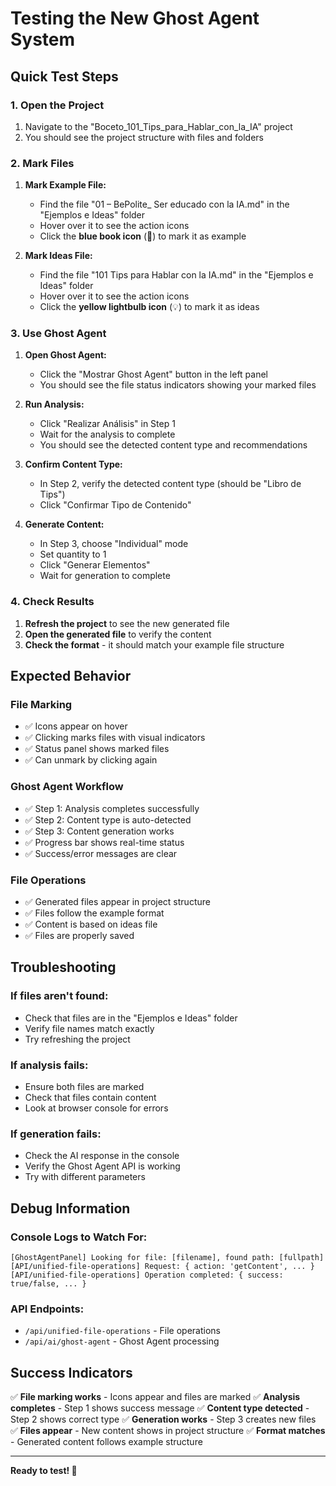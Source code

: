 # Testing the New Ghost Agent System

## Quick Test Steps

### 1. Open the Project
1. Navigate to the "Boceto_101_Tips_para_Hablar_con_la_IA" project
2. You should see the project structure with files and folders

### 2. Mark Files
1. **Mark Example File:**
   - Find the file "01 – BePolite_ Ser educado con la IA.md" in the "Ejemplos e Ideas" folder
   - Hover over it to see the action icons
   - Click the **blue book icon** (📖) to mark it as example

2. **Mark Ideas File:**
   - Find the file "101 Tips para Hablar con la IA.md" in the "Ejemplos e Ideas" folder
   - Hover over it to see the action icons
   - Click the **yellow lightbulb icon** (💡) to mark it as ideas

### 3. Use Ghost Agent
1. **Open Ghost Agent:**
   - Click the "Mostrar Ghost Agent" button in the left panel
   - You should see the file status indicators showing your marked files

2. **Run Analysis:**
   - Click "Realizar Análisis" in Step 1
   - Wait for the analysis to complete
   - You should see the detected content type and recommendations

3. **Confirm Content Type:**
   - In Step 2, verify the detected content type (should be "Libro de Tips")
   - Click "Confirmar Tipo de Contenido"

4. **Generate Content:**
   - In Step 3, choose "Individual" mode
   - Set quantity to 1
   - Click "Generar Elementos"
   - Wait for generation to complete

### 4. Check Results
1. **Refresh the project** to see the new generated file
2. **Open the generated file** to verify the content
3. **Check the format** - it should match your example file structure

## Expected Behavior

### File Marking
- ✅ Icons appear on hover
- ✅ Clicking marks files with visual indicators
- ✅ Status panel shows marked files
- ✅ Can unmark by clicking again

### Ghost Agent Workflow
- ✅ Step 1: Analysis completes successfully
- ✅ Step 2: Content type is auto-detected
- ✅ Step 3: Content generation works
- ✅ Progress bar shows real-time status
- ✅ Success/error messages are clear

### File Operations
- ✅ Generated files appear in project structure
- ✅ Files follow the example format
- ✅ Content is based on ideas file
- ✅ Files are properly saved

## Troubleshooting

### If files aren't found:
- Check that files are in the "Ejemplos e Ideas" folder
- Verify file names match exactly
- Try refreshing the project

### If analysis fails:
- Ensure both files are marked
- Check that files contain content
- Look at browser console for errors

### If generation fails:
- Check the AI response in the console
- Verify the Ghost Agent API is working
- Try with different parameters

## Debug Information

### Console Logs to Watch For:
```
[GhostAgentPanel] Looking for file: [filename], found path: [fullpath]
[API/unified-file-operations] Request: { action: 'getContent', ... }
[API/unified-file-operations] Operation completed: { success: true/false, ... }
```

### API Endpoints:
- `/api/unified-file-operations` - File operations
- `/api/ai/ghost-agent` - Ghost Agent processing

## Success Indicators

✅ **File marking works** - Icons appear and files are marked
✅ **Analysis completes** - Step 1 shows success message
✅ **Content type detected** - Step 2 shows correct type
✅ **Generation works** - Step 3 creates new files
✅ **Files appear** - New content shows in project structure
✅ **Format matches** - Generated content follows example structure

---

**Ready to test! 🚀** 